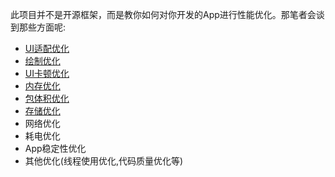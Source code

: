 此项目并不是开源框架，而是教你如何对你开发的App进行性能优化。那笔者会谈到那些方面呢:

- [UI适配优化](https://github.com/Ellen2018/AndroidOp/blob/master/pmsp.md)
- [绘制优化](https://github.com/Ellen2018/AndroidOp/blob/master/hzyh.md)
- [UI卡顿优化](https://github.com/Ellen2018/AndroidOp/blob/master/uikd.md)
- [内存优化](https://github.com/Ellen2018/AndroidOp/blob/master/ncyh.md)
- [包体积优化](https://github.com/Ellen2018/AndroidOp/blob/master/apk_ss.md)
- [存储优化](https://github.com/Ellen2018/AndroidOp/blob/master/ccyh.md)
- 网络优化
- 耗电优化
- App稳定性优化
- 其他优化(线程使用优化,代码质量优化等)

